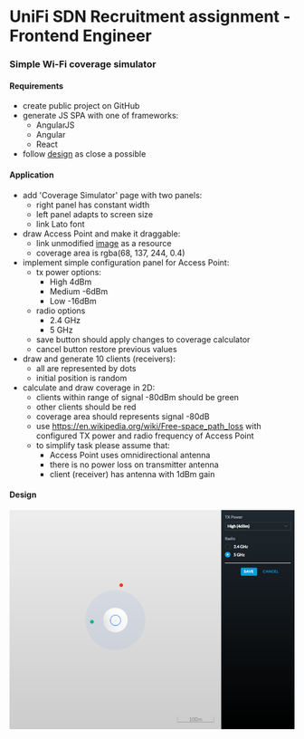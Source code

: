 # UniFi SDN Recruitment assignment - Frontend Engineer

### Simple Wi-Fi coverage simulator

#### Requirements
* create public project on GitHub
* generate JS SPA with one of frameworks:
  * AngularJS
  * Angular
  * React
* follow [design](design.png) as close a possible
  

#### Application
* add 'Coverage Simulator' page with two panels:
  * right panel has constant width
  * left panel adapts to screen size
  * link Lato font
* draw Access Point and make it draggable:
  * link unmodified [image](https://unifi-hd.ubnt.com/5b30823e7da7b814bb226a9fc0802a19.png) as a resource
  * coverage area is rgba(68, 137, 244, 0.4)
* implement simple configuration panel for Access Point:
  * tx power options:
    * High 4dBm
    * Medium -6dBm
    * Low -16dBm
  * radio options
    * 2.4 GHz
    * 5 GHz
  * save button should apply changes to coverage calculator
  * cancel button restore previous values
* draw and generate 10 clients (receivers):
  * all are represented by dots
  * initial position is random
* calculate and draw coverage in 2D:
  * clients within range of signal -80dBm should be green
  * other clients should be red
  * coverage area should represents signal -80dB  
  * use https://en.wikipedia.org/wiki/Free-space_path_loss with configured TX power and radio frequency of Access Point
  * to simplify task please assume that:
    * Access Point uses omnidirectional antenna
    * there is no power loss on transmitter antenna
    * client (receiver) has antenna with 1dBm gain


#### Design
![design](design.png)
